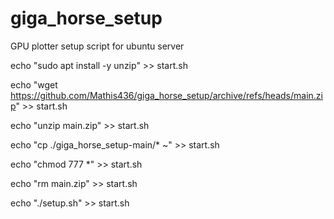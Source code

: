 # giga_horse_setup
GPU plotter setup script for ubuntu server

echo "sudo apt install -y unzip" >> start.sh

echo "wget https://github.com/Mathis436/giga_horse_setup/archive/refs/heads/main.zip" >> start.sh

echo "unzip main.zip" >> start.sh

echo "cp ./giga_horse_setup-main/* ~" >> start.sh

echo "chmod 777 *" >> start.sh

echo "rm main.zip" >> start.sh

echo "./setup.sh" >> start.sh
